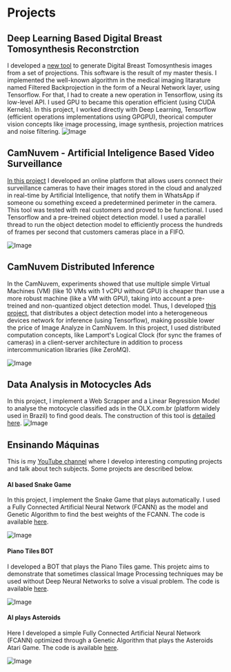# Projects

## Deep Learning Based Digital Breast Tomosynthesis Reconstrction
I developed a [new tool](https://github.com/daviduarte/DeepLearningDBT) to generate Digital Breast Tomosynthesis images from a set of projections. This software is the result of my master thesis. I implemented the well-known algorithm in the medical imaging litarature named Filtered Backprojection in the form of a Neural Network layer, using Tensorflow. For that, I had to create a new operation in Tensorflow, using its low-level API. I used GPU to became this operation efficient (using CUDA Kernels). In this project, I worked directly with Deep Learning, Tensorflow (efficient operations implementations using GPGPU), theorical computer vision concepts like image processing, image synthesis, projection matrices and noise filtering.
![Image](images/dbt.png)

## CamNuvem - Artificial Inteligence Based Video Surveillance
[In this project](https://camnuvem.com.br) I developed an online platform that allows users connect their surveillance cameras to have their images stored in the cloud and analyzed in real-time by Artificial Intelligence, that notify them in WhatsApp if someone ou something exceed a predetermined perimeter in the camera. This tool was tested with real customers and proved to be functional. I used Tensorflow and a pre-treined object detection model. I used a parallel thread to run the object detection model to efficiently process the hundreds of frames per second that customers cameras place in a FIFO.

![Image](images/camnuvem.jpg)

## CamNuvem Distributed Inference
In the CamNuvem, experiments showed that use multiple simple Virtual Machines (VM) (like 10 VMs with 1 vCPU without GPU) is cheaper than use a more robust machine (like a VM with GPU), taking into account a pre-treined and non-quantized object detection model. Thus, I developed [this project](https://github.com/daviduarte/distributed_inference), that distributes a object detection model into a heterogeneous devices network for inference (using Tensorflow), making possible lower the price of Image Analyze in CamNuvem. In this project, I used distributed computation concepts, like Lamport's Logical Clock (for sync the frames of cameras) in a client-server architecture in addition to process intercommunication libraries (like ZeroMQ).

![Image](images/distributed.png)

## Data Analysis in Motocycles Ads
In this project, I implement a Web Scrapper and a Linear Regression Model to analyse the motocycle classified ads in the OLX.com.br (platform widely used in Brazil) to find good deals. The construction of this tool is [detailed here](https://medium.com/ensinando-m%C3%A1quinas/coleta-e-an%C3%A1lise-de-dados-de-motos-no-olx-6d0fd914853b).
![Image](images/olx_data_science.png)

## Ensinando Máquinas
This is my [YouTube channel](https://youtu.be/0WVAWjVOygE) where I develop interesting computing projects and talk about tech subjects. Some projects are described below.

#### AI based Snake Game 
In this project, I implement the Snake Game that plays automatically. I used a Fully Connected Artificial Neural Network (FCANN) as the model and Genetic Algorithm to find the best weights of the FCANN. The code is available [here](https://github.com/daviduarte/SnakeAI).

![Image](images/snake.png)

#### Piano Tiles BOT
I developed a BOT that plays the Piano Tiles game. This projetc aims to demonstrate that sometimes classical Image Processing techniques may be used without Deep Neural Networks to solve a visual problem. The code is available [here](https://github.com/daviduarte/PianoTilesBot).

![Image](images/piano_tiles.jpg)

#### AI plays Asteroids
Here I developed a simple Fully Connected Artificial Neural Network (FCANN) optimized through a Genetic Algorithm that plays the Asteroids Atari Game. The code is available [here](https://github.com/daviduarte/AsteroidsIA).

![Image](images/asteroids.png)



